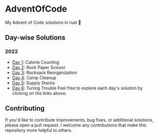 # AdventOfCode
My Advent of Code solutions in rust 🦀

## Day-wise Solutions

### 2022
- [Day 1](./AoC_2022/day_1): Calorie Counting
- [Day 2](./AoC_2022/day_2): Rock Paper Scissor
- [Day 3](./AoC_2022/day_3): Rucksack Reorganization
- [Day 4](./AoC_2022/day_4): Camp Cleanup
- [Day 5](./AoC_2022/day_5): Supply Stacks
- [Day 6](./AoC_2022/day_6): Tuning Trouble
Feel free to explore each day's solution by clicking on the links above.

## Contributing
If you'd like to contribute improvements, bug fixes, or additional solutions, please open a pull request. I welcome any contributions that make this repository more helpful to others.
